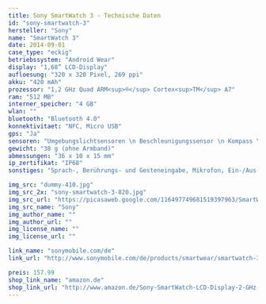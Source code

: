 ```yaml
---
title: Sony SmartWatch 3 - Technische Daten
id: "sony-smartwatch-3"
hersteller: "Sony"
name: "SmartWatch 3"
date: 2014-09-01
case_type: "eckig"
betriebssystem: "Android Wear"
display: "1,68” LCD-Display"
aufloesung: "320 x 320 Pixel, 269 ppi"
akku: "420 mAh"
prozessor: "1,2 GHz Quad ARM<sup>®</sup> Cortex<sup>TM</sup> A7"
ram: "512 MB"
interner_speicher: "4 GB"
wlan: ""
bluetooth: "Bluetooth 4.0"
konnektivitaet: "NFC, Micro USB"
gps: "Ja"
sensoren: "Umgebungslichtsensoren \n Beschleunigungssensor \n Kompass \n Gyroskop"
gewicht: "38 g (ohne Armband)"
abmessungen: "36 x 10 x 15 mm"
ip_zertifikat: "IP68"
sonstiges: "Sprach-, Berührungs- und Gesteneingabe, Mikrofon, Ein-/Aus-/Aufwach-Taste"

img_src: "dummy-410.jpg"
img_src_2x: "sony-smartwatch-3-820.jpg"
img_src_url: "https://picasaweb.google.com/116497749681519397963/SmartWearExperience"
img_src_name: "Sony"
img_author_name: ""
img_author_url: ""
img_license_name: ""
img_license_url: ""

link_name: "sonymobile.com/de"
link_url: "http://www.sonymobile.com/de/products/smartwear/smartwatch-3-swr50/"

preis: 157.99
shop_link_name: "amazon.de"
shop_link_url: "http://www.amazon.de/Sony-SmartWatch-LCD-Display-2-GHz-Quad-Core-Prozessor-Android-Schwarz/dp/B00N9OAQI0"
---
```

